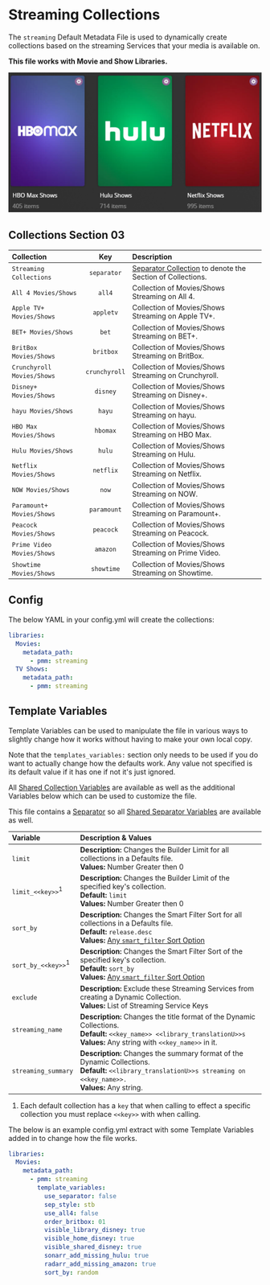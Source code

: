 # Streaming Collections

The `streaming` Default Metadata File is used to dynamically create collections based on the streaming Services that your media is available on.

**This file works with Movie and Show Libraries.**

![](../images/streaming.png)

## Collections Section 03

| Collection                 |      Key      | Description                                                                 |
|:---------------------------|:-------------:|:----------------------------------------------------------------------------|
| `Streaming Collections`    |  `separator`  | [Separator Collection](../separators) to denote the Section of Collections. |
| `All 4 Movies/Shows`       |    `all4`     | Collection of Movies/Shows Streaming on All 4.                              |
| `Apple TV+ Movies/Shows`   |   `appletv`   | Collection of Movies/Shows Streaming on Apple TV+.                          |
| `BET+ Movies/Shows`        |     `bet`     | Collection of Movies/Shows Streaming on BET+.                               |
| `BritBox Movies/Shows`     |   `britbox`   | Collection of Movies/Shows Streaming on BritBox.                            |
| `Crunchyroll Movies/Shows` | `crunchyroll` | Collection of Movies/Shows Streaming on Crunchyroll.                        |
| `Disney+ Movies/Shows`     |   `disney`    | Collection of Movies/Shows Streaming on Disney+.                            |
| `hayu Movies/Shows`        |    `hayu`     | Collection of Movies/Shows Streaming on hayu.                               |
| `HBO Max Movies/Shows`     |   `hbomax`    | Collection of Movies/Shows Streaming on HBO Max.                            |
| `Hulu Movies/Shows`        |    `hulu`     | Collection of Movies/Shows Streaming on Hulu.                               |
| `Netflix Movies/Shows`     |   `netflix`   | Collection of Movies/Shows Streaming on Netflix.                            |
| `NOW Movies/Shows`         |     `now`     | Collection of Movies/Shows Streaming on NOW.                                |
| `Paramount+ Movies/Shows`  |  `paramount`  | Collection of Movies/Shows Streaming on Paramount+.                         |
| `Peacock Movies/Shows`     |   `peacock`   | Collection of Movies/Shows Streaming on Peacock.                            |
| `Prime Video Movies/Shows` |   `amazon`    | Collection of Movies/Shows Streaming on Prime Video.                        |
| `Showtime Movies/Shows`    |  `showtime`   | Collection of Movies/Shows Streaming on Showtime.                           |

## Config

The below YAML in your config.yml will create the collections:

```yaml
libraries:
  Movies:
    metadata_path:
      - pmm: streaming
  TV Shows:
    metadata_path:
      - pmm: streaming
```

## Template Variables

Template Variables can be used to manipulate the file in various ways to slightly change how it works without having to make your own local copy.

Note that the `templates_variables:` section only needs to be used if you do want to actually change how the defaults work. Any value not specified is its default value if it has one if not it's just ignored.

All [Shared Collection Variables](../variables) are available as well as the additional Variables below which can be used to customize the file.

This file contains a [Separator](../separators) so all [Shared Separator Variables](../separators.md#shared-separator-variables) are available as well.

| Variable                      | Description & Values                                                                                                                                                                                                 |
|:------------------------------|:---------------------------------------------------------------------------------------------------------------------------------------------------------------------------------------------------------------------|
| `limit`                       | **Description:** Changes the Builder Limit for all collections in a Defaults file.<br>**Values:** Number Greater then 0                                                                                              |
| `limit_<<key>>`<sup>1</sup>   | **Description:** Changes the Builder Limit of the specified key's collection.<br>**Default:** `limit`<br>**Values:** Number Greater then 0                                                                           |
| `sort_by`                     | **Description:** Changes the Smart Filter Sort for all collections in a Defaults file.<br>**Default:** `release.desc`<br>**Values:** [Any `smart_filter` Sort Option](../../metadata/builders/smart.md#sort-options) |
| `sort_by_<<key>>`<sup>1</sup> | **Description:** Changes the Smart Filter Sort of the specified key's collection.<br>**Default:** `sort_by`<br>**Values:** [Any `smart_filter` Sort Option](../../metadata/builders/smart.md#sort-options)           |
| `exclude`                     | **Description:** Exclude these Streaming Services from creating a Dynamic Collection.<br>**Values:** List of Streaming Service Keys                                                                                  |
| `streaming_name`              | **Description:** Changes the title format of the Dynamic Collections.<br>**Default:** `<<key_name>> <<library_translationU>>s`<br>**Values:** Any string with `<<key_name>>` in it.                                  |
| `streaming_summary`           | **Description:** Changes the summary format of the Dynamic Collections.<br>**Default:** `<<library_translationU>>s streaming on <<key_name>>.`<br>**Values:** Any string.                                            |

1. Each default collection has a `key` that when calling to effect a specific collection you must replace `<<key>>` with when calling.

The below is an example config.yml extract with some Template Variables added in to change how the file works.

```yaml
libraries:
  Movies:
    metadata_path:
      - pmm: streaming
        template_variables:
          use_separator: false
          sep_style: stb
          use_all4: false
          order_britbox: 01
          visible_library_disney: true
          visible_home_disney: true
          visible_shared_disney: true
          sonarr_add_missing_hulu: true
          radarr_add_missing_amazon: true
          sort_by: random
```